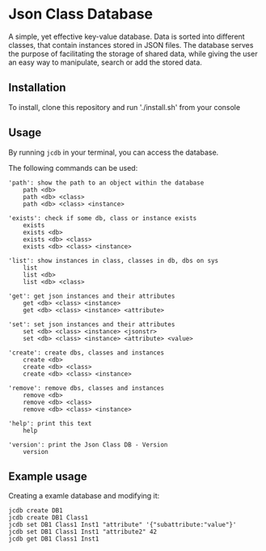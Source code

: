 # Json Class Database

A simple, yet effective key-value database. Data is sorted into different classes, that contain instances stored in JSON files.
The database serves the purpose of facilitating the storage of shared data, while giving the user an easy way to manipulate,
search or add the stored data.

## Installation

To install, clone this repository and run './install.sh' from your console

## Usage

By running `jcdb` in your terminal, you can access the database.

The following commands can be used:

```
'path': show the path to an object within the database
    path <db>
    path <db> <class>
    path <db> <class> <instance>

'exists': check if some db, class or instance exists
    exists
    exists <db>
    exists <db> <class>
    exists <db> <class> <instance>

'list': show instances in class, classes in db, dbs on sys
    list
    list <db>
    list <db> <class>

'get': get json instances and their attributes
    get <db> <class> <instance>
    get <db> <class> <instance> <attribute>

'set': set json instances and their attributes
    set <db> <class> <instance> <jsonstr>
    set <db> <class> <instance> <attribute> <value>

'create': create dbs, classes and instances
    create <db>
    create <db> <class>
    create <db> <class> <instance>

'remove': remove dbs, classes and instances
    remove <db>
    remove <db> <class>
    remove <db> <class> <instance>

'help': print this text
    help

'version': print the Json Class DB - Version
    version
```

## Example usage

Creating a examle database and modifying it:

```
jcdb create DB1
jcdb create DB1 Class1
jcdb set DB1 Class1 Inst1 "attribute" '{"subattribute:"value"}'
jcdb set DB1 Class1 Inst1 "attribute2" 42
jcdb get DB1 Class1 Inst1
```

